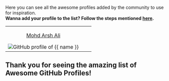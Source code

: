 Here you can see all the awesome profiles added by the community to use for inspiration.\
**Wanna add your profile to the list? Follow the steps mentioned [here](/awesome-github-profiles).**

<!-- DO NOT EDIT THIS SECTION -->
<!--START_SECTION:data-section-->
<table width="100%"><tr><td align="center"><p><a href="https://github.com/ArshErgon">Mohd Arsh Ali</a></p><img src="https://user-images.githubusercontent.com/40994679/202620090-74f8b8e3-3282-4b5f-b77e-96536a8a8938.png" alt="GitHub profile of {{ name }}" /></td><td></td><td></td></tr></table>
<!--END_SECTION:data-section-->

## Thank you for seeing the amazing list of **Awesome GitHub Profiles**!
